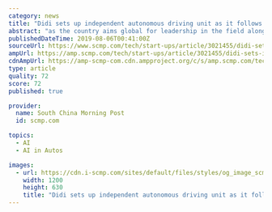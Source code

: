 ```yaml
---
category: news
title: "Didi sets up independent autonomous driving unit as it follows Google’s example, betting on driverless future"
abstract: "as the country aims global for leadership in the field along with other advanced technologies such as artificial intelligence, next generation 5G networks and renewable energy. The promise of a driverless future has also attracted interest from some of the ..."
publishedDateTime: 2019-08-06T00:41:00Z
sourceUrl: https://www.scmp.com/tech/start-ups/article/3021455/didi-sets-independent-autonomous-driving-unit-it-follows-googles
ampUrl: https://amp.scmp.com/tech/start-ups/article/3021455/didi-sets-independent-autonomous-driving-unit-it-follows-googles
cdnAmpUrl: https://amp-scmp-com.cdn.ampproject.org/c/s/amp.scmp.com/tech/start-ups/article/3021455/didi-sets-independent-autonomous-driving-unit-it-follows-googles
type: article
quality: 72
score: 72
published: true

provider:
  name: South China Morning Post
  id: scmp.com

topics:
  - AI
  - AI in Autos

images:
  - url: https://cdn.i-scmp.com/sites/default/files/styles/og_image_scmp_generic/public/d8/images/methode/2019/08/05/ddb5add4-b74c-11e9-ae68-64d74e529207_image_hires_151802.JPG?itok=K4C9nsnW&amp;v=1564989490
    width: 1200
    height: 630
    title: "Didi sets up independent autonomous driving unit as it follows Google’s example, betting on driverless future"
---
```

